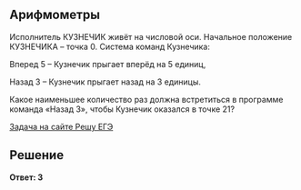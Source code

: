 ## Арифмометры

Исполнитель КУЗНЕЧИК живёт на числовой оси. Начальное положение КУЗНЕЧИКА – точка 0. Система команд Кузнечика:

Вперед 5 – Кузнечик прыгает вперёд на 5 единиц,

Назад 3 – Кузнечик прыгает назад на 3 единицы.

Какое наименьшее количество раз должна встретиться в программе команда «Назад 3», чтобы Кузнечик оказался в точке 21?

[Задача на сайте Решу ЕГЭ](https://inf-ege.sdamgia.ru/problem?id=2102)

## Решение

**Ответ: 3**